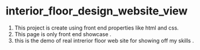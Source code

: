 # interior_floor_design_website_view
1. This project is create using front end properties like html and css.
2. This page is only front end showcase .
3. this is the demo of real intrerior floor web site for showing off my skills .
